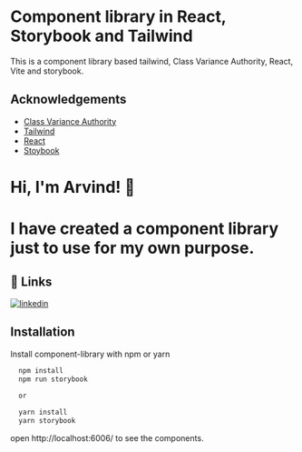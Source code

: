 
# Component library in React, Storybook and Tailwind

This is a component library based tailwind, Class Variance Authority, React, Vite and storybook.

## Acknowledgements

 - [Class Variance Authority](https://cva.style/docs)
 - [Tailwind](https://tailwindcss.com/)
 - [React](https://react.dev/)
 - [Stoybook](https://storybook.js.org/)


# Hi, I'm Arvind! 👋
# I have created a component library just to use for my own purpose.

## 🔗 Links
[![linkedin](https://img.shields.io/badge/linkedin-0A66C2?style=for-the-badge&logo=linkedin&logoColor=white)](https://www.linkedin.com/in/arvind-choudhary-a738801a7/)


## Installation

Install component-library with npm or yarn

```bash
  npm install
  npm run storybook
  
  or

  yarn install
  yarn storybook

```

open http://localhost:6006/ to see the components.